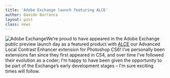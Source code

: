 ```yaml
---
title: 'Adobe Exchange launch featuring ALCE'
author: Davide Barranca
layout: post
class: news
---
```


![Adobe Exchange][a]We’re proud to have appeared in the Adobe Exchange public preview launch day as a featured product with [ALCE][1] our Advanced Local Contrast Enhancer extension for Photoshop CS6! I’ve personally been extensions fan since they first appeared in CS4, and over time I’ve followed their evolution as a coder; I’m happy to have been given the opportunity to be part of the Exchange’s early development stages – I’m sure exciting times will follow.

[1]: {{site.baseurl}}/products/alce/ "ALCE - Advanced Local Contrast Enhancer"
[a]: {{site.baseurl}}/news/images/AdobeExchange.png "Adobe Exchange"